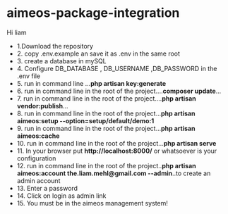 # aimeos-package-integration

Hi liam 
<ul>
  <li>1.Download the repository</li>
  <li>2. copy .env.example an save it as .env in the same root </li>
  <li>3. create a database in mySQL</li>
  <li>4. Configure DB_DATABASE , DB_USERNAME ,DB_PASSWORD in the .env file</li>
  <li>5. run in command line ...<strong>php artisan key:generate</strong></li>
  <li>6. run in command line in the root of the project....<strong>composer update</strong>...</li> 
  <li>7. run in command line in the root of the project....<strong>php artisan vendor:publish</strong>...</li>
  <li>8. run in command line in the root of the project...<strong>php artisan aimeos:setup --option=setup/default/demo:1</strong></li>
  <li>9. run in command line in the root of the project...<strong>php artisan aimeos:cache</strong></li>
  <li>10. run in command line in the root of the project...<strong>php artisan serve</strong></li>
  <li>11. In your browser put <strong>http://localhost:8000/</strong> or whatsoever is your configuration</li>
  <li>12. run in command line in the root of the project..<strong>php artisan aimeos:account the.liam.mehl@gmail.com --admin</strong>..to create an admin account</li>
  <li>13. Enter a password</li>
  <li>14. Click on login as admin link </li>
  <li>15. You must be in the aimeos management system!</li>
</ul>



